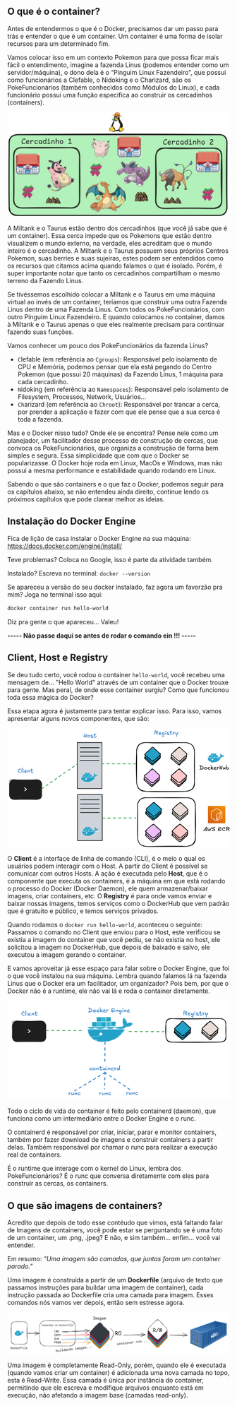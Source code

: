 ## O que é o container?
Antes de entendermos o que é o Docker, precisamos dar um passo para trás e entender o que é um container. Um container é uma forma de isolar recursos para um determinado fim. 

Vamos colocar isso em um contexto Pokemon para que possa ficar mais fácil o entendimento, imagine a fazenda Linus (podemos entender como um servidor/máquina), o dono dela é o “Pinguim Linux Fazendeiro”, que possui como funcionários a Clefable, o Nidoking e o Charizard, são os PokeFuncionários (também conhecidos como Módulos do Linux), e cada funcionário possui uma função específica ao construir os cercadinhos (containers).

![fazenda-linux](./imgs/fazenda-linux.jpg)

A Miltank e o Taurus estão dentro dos cercadinhos (que você já sabe que é um container). Essa cerca impede que os Pokemons que estão dentro visualizem o mundo externo, na verdade, eles acreditam que o mundo inteiro é o cercadinho. A Miltank e o Taurus possuem seus próprios Centros Pokemon, suas berries e suas sujeiras, estes podem ser entendidos como os recursos que citamos acima quando falamos o que é isolado. Porém, é super importante notar que tanto os cercadinhos compartilham o mesmo terreno da Fazendo Linus.

Se tivéssemos escolhido colocar a Miltank e o Taurus em uma máquina virtual ao invés de um container, teríamos que construir uma outra Fazenda Linus dentro de uma Fazenda Linus. Com todos os PokeFuncionários, com outro Pinguim Linux Fazendeiro. E quando colocamos no container, damos à Miltank e o Taurus apenas o que eles realmente precisam para continuar fazendo suas funções.

Vamos conhecer um pouco dos PokeFuncionários da fazenda Linus?

- `C`lefable (em referência ao `Cgroups`): Responsável pelo isolamento de CPU e Memória, podemos pensar que ela está pegando do Centro Pokemon (que possui 20 máquinas) da Fazendo Linus, 1 máquina para cada cercadinho.
- `N`idoking (em referência ao `Namespaces`): Responsável pelo isolamento de Filesystem, Processos, Network, Usuários…
- `Ch`arizard (em referência ao `Chroot`): Responsável por trancar a cerca, por prender a aplicação e fazer com que ele pense que a sua cerca é toda a fazenda.

Mas e o Docker nisso tudo? Onde ele se encontra? Pense nele como um planejador, um facilitador desse processo de construção de cercas, que convoca os PokeFuncionários, que organiza a construção de forma bem simples e segura. Essa simplicidade que com que o Docker se popularizasse. O Docker hoje roda em Linux, MacOs e Windows, mas não possui a mesma performance e estabilidade quando rodando em Linux.

Sabendo o que são containers e o que faz o Docker, podemos seguir para os capítulos abaixo, se não entendeu ainda direito, continue lendo os próximos capítulos que pode clarear melhor as ideias.

## Instalação do Docker Engine
Fica de lição de casa instalar o Docker Engine na sua máquina:
https://docs.docker.com/engine/install/

Teve problemas? Coloca no Google, isso é parte da atividade também.

Instalado? Escreva no terminal: `docker --version`

Se apareceu a versão do seu docker instalado, faz agora um favorzão pra mim? Joga no terminal isso aqui:

```sh 
docker container run hello-world
```

Diz pra gente o que apareceu... Valeu!

**----- Não passe daqui se antes de rodar o comando ein !!! -----**

## Client, Host e Registry
Se deu tudo certo, você rodou o container `hello-world`, você recebeu uma mensagem de... "Hello World" através de um container que o Docker trouxe para gente. Mas peraí, de onde esse container surgiu? Como que funcionou toda essa mágica do Docker?

Essa etapa agora é justamente para tentar explicar isso. Para isso, vamos apresentar alguns novos componentes, que são:


![client-host-registry](./imgs/client-host-registry.png)

O **Client** é a interface de linha de comando (CLI), é o meio o qual os usuários podem interagir com o Host. A partir do Client é possível se comunicar com outros Hosts.
A ação é executada pelo **Host**, que é o componente que executa os containers, é a máquina em que está rodando o processo do Docker (Docker Daemon), ele quem armazenar/baixar imagens, criar containers, etc.
O **Registry** é para onde vamos enviar e baixar nossas imagens, temos serviços como o DockerHub que vem padrão que é gratuito e público, e temos serviços privados.

Quando rodamos o `docker run hello-world`, aconteceu o seguinte: Passamos o comando no Client que enviou para o Host, este verificou se existia a imagem do container que você pediu, se não existia no host, ele solicitou a imagem no DockerHub, que depois de baixado e salvo, ele executou a imagem gerando o container.

E vamos aproveitar já esse espaço para falar sobre o Docker Engine, que foi o que você instalou na sua máquina. Lembra quando falamos lá na fazenda Linus que o Docker era um facilitador, um organizador? Pois bem, por que o Docker não é a runtime, ele não vai lá e roda o container diretamente.

![docker-engine-containerd-runc](./imgs/docker-engine-containerd-runc.png)

Todo o ciclo de vida do container é feito pelo containerd (daemon), que funciona como um intermediário entre o Docker Engine e o runc.

O containerd é responsável por criar, iniciar, parar e monitor containers, também por fazer download de imagens e construir containers a partir delas. Também responsável por chamar o runc para realizar a execução real de containers.

É o runtime que interage com o kernel do Linux, lembra dos PokeFuncionários? É o runc que conversa diretamente com eles para construir as cercas, os containers.

## O que são imagens de containers?
Acredito que depois de todo esse contéudo que vimos, está faltando falar de Imagens de containers, você pode estar se perguntando se é uma foto de um container, um .png, .jpeg? E não, e sim também... enfim... você vai entender.

Em resumo: *"Uma imagem são camadas, que juntas foram um container parado."*

Uma imagem é construída a partir de um **Dockerfile** (arquivo de texto que passamos instruções para buildar uma imagem de container), cada instrução passada ao Dockerfile cria uma camada para imagem. Esses comandos nós vamos ver depois, então sem estresse agora.

![imagem-container](./imgs/imagem-container.png)

Uma imagem é completamente Read-Only, porém, quando ele é executada (quando vamos criar um container) é adicionada uma nova camada no topo, esta é Read-Write. Essa camada é única por instância do container, permitindo que ele escreva e modifique arquivos enquanto está em execução, não afetando a imagem base (camadas read-only).
